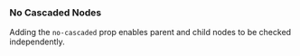 ### No Cascaded Nodes

Adding the `no-cascaded` prop enables parent and child nodes to be checked independently.
